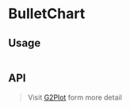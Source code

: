 # BulletChart

## Usage

```tsx | pure

```

## API

<API id="BulletChart"></API>

> Visit [G2Plot](https://g2plot.antv.antgroup.com/api/plot-api) form more detail
